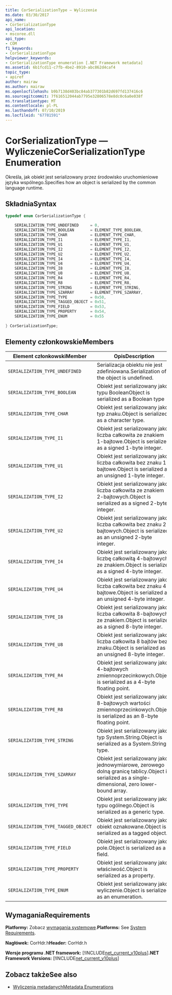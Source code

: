 ```yaml
---
title: CorSerializationType — Wyliczenie
ms.date: 03/30/2017
api_name:
- CorSerializationType
api_location:
- mscoree.dll
api_type:
- COM
f1_keywords:
- CorSerializationType
helpviewer_keywords:
- CorSerializationType enumeration [.NET Framework metadata]
ms.assetid: 6b1fcd11-c7fb-4be2-8910-abc862d4caf4
topic_type:
- apiref
author: mairaw
ms.author: mairaw
ms.openlocfilehash: b9b7138d403bc84ab377301b82d697fd137416c6
ms.sourcegitcommit: 7f616512044ab7795e32806578e8dc0c6a0e038f
ms.translationtype: MT
ms.contentlocale: pl-PL
ms.lasthandoff: 07/10/2019
ms.locfileid: "67781591"
---
```

# <a name="corserializationtype-enumeration"></a><span data-ttu-id="c01e8-102">CorSerializationType — Wyliczenie</span><span class="sxs-lookup"><span data-stu-id="c01e8-102">CorSerializationType Enumeration</span></span>
<span data-ttu-id="c01e8-103">Określa, jak obiekt jest serializowany przez środowisko uruchomieniowe języka wspólnego.</span><span class="sxs-lookup"><span data-stu-id="c01e8-103">Specifies how an object is serialized by the common language runtime.</span></span>  
  
## <a name="syntax"></a><span data-ttu-id="c01e8-104">Składnia</span><span class="sxs-lookup"><span data-stu-id="c01e8-104">Syntax</span></span>  
  
```cpp  
typedef enum CorSerializationType {  
  
    SERIALIZATION_TYPE_UNDEFINED     = 0,  
    SERIALIZATION_TYPE_BOOLEAN       = ELEMENT_TYPE_BOOLEAN,  
    SERIALIZATION_TYPE_CHAR          = ELEMENT_TYPE_CHAR,  
    SERIALIZATION_TYPE_I1            = ELEMENT_TYPE_I1,  
    SERIALIZATION_TYPE_U1            = ELEMENT_TYPE_U1,  
    SERIALIZATION_TYPE_I2            = ELEMENT_TYPE_I2,  
    SERIALIZATION_TYPE_U2            = ELEMENT_TYPE_U2,  
    SERIALIZATION_TYPE_I4            = ELEMENT_TYPE_I4,  
    SERIALIZATION_TYPE_U4            = ELEMENT_TYPE_U4,  
    SERIALIZATION_TYPE_I8            = ELEMENT_TYPE_I8,  
    SERIALIZATION_TYPE_U8            = ELEMENT_TYPE_U8,  
    SERIALIZATION_TYPE_R4            = ELEMENT_TYPE_R4,  
    SERIALIZATION_TYPE_R8            = ELEMENT_TYPE_R8,  
    SERIALIZATION_TYPE_STRING        = ELEMENT_TYPE_STRING,  
    SERIALIZATION_TYPE_SZARRAY       = ELEMENT_TYPE_SZARRAY,  
    SERIALIZATION_TYPE_TYPE          = 0x50,  
    SERIALIZATION_TYPE_TAGGED_OBJECT = 0x51,  
    SERIALIZATION_TYPE_FIELD         = 0x53,  
    SERIALIZATION_TYPE_PROPERTY      = 0x54,  
    SERIALIZATION_TYPE_ENUM          = 0x55  
  
} CorSerializationType;  
```  
  
## <a name="members"></a><span data-ttu-id="c01e8-105">Elementy członkowskie</span><span class="sxs-lookup"><span data-stu-id="c01e8-105">Members</span></span>  
  
|<span data-ttu-id="c01e8-106">Element członkowski</span><span class="sxs-lookup"><span data-stu-id="c01e8-106">Member</span></span>|<span data-ttu-id="c01e8-107">Opis</span><span class="sxs-lookup"><span data-stu-id="c01e8-107">Description</span></span>|  
|------------|-----------------|  
|`SERIALIZATION_TYPE_UNDEFINED`|<span data-ttu-id="c01e8-108">Serializacja obiektu nie jest zdefiniowana.</span><span class="sxs-lookup"><span data-stu-id="c01e8-108">Serialization of the object is undefined.</span></span>|  
|`SERIALIZATION_TYPE_BOOLEAN`|<span data-ttu-id="c01e8-109">Obiekt jest serializowany jako typu Boolean</span><span class="sxs-lookup"><span data-stu-id="c01e8-109">Object is serialized as a Boolean type</span></span>|  
|`SERIALIZATION_TYPE_CHAR`|<span data-ttu-id="c01e8-110">Obiekt jest serializowany jako typ znaku.</span><span class="sxs-lookup"><span data-stu-id="c01e8-110">Object is serialized as a character type.</span></span>|  
|`SERIALIZATION_TYPE_I1`|<span data-ttu-id="c01e8-111">Obiekt jest serializowany jako liczba całkowita ze znakiem 1-bajtowe.</span><span class="sxs-lookup"><span data-stu-id="c01e8-111">Object is serialized as a signed 1-byte integer.</span></span>|  
|`SERIALIZATION_TYPE_U1`|<span data-ttu-id="c01e8-112">Obiekt jest serializowany jako liczba całkowita bez znaku 1-bajtowe.</span><span class="sxs-lookup"><span data-stu-id="c01e8-112">Object is serialized as an unsigned 1-byte integer.</span></span>|  
|`SERIALIZATION_TYPE_I2`|<span data-ttu-id="c01e8-113">Obiekt jest serializowany jako liczba całkowita ze znakiem 2-bajtowych.</span><span class="sxs-lookup"><span data-stu-id="c01e8-113">Object is serialized as a signed 2-byte integer.</span></span>|  
|`SERIALIZATION_TYPE_U2`|<span data-ttu-id="c01e8-114">Obiekt jest serializowany jako liczba całkowita bez znaku 2-bajtowych.</span><span class="sxs-lookup"><span data-stu-id="c01e8-114">Object is serialized as an unsigned 2-byte integer.</span></span>|  
|`SERIALIZATION_TYPE_I4`|<span data-ttu-id="c01e8-115">Obiekt jest serializowany jako liczbę całkowitą 4-bajtowych ze znakiem.</span><span class="sxs-lookup"><span data-stu-id="c01e8-115">Object is serialized as a signed 4-byte integer.</span></span>|  
|`SERIALIZATION_TYPE_U4`|<span data-ttu-id="c01e8-116">Obiekt jest serializowany jako liczba całkowita bez znaku 4-bajtowe.</span><span class="sxs-lookup"><span data-stu-id="c01e8-116">Object is serialized as an unsigned 4-byte integer.</span></span>|  
|`SERIALIZATION_TYPE_I8`|<span data-ttu-id="c01e8-117">Obiekt jest serializowany jako liczba całkowita 8-bajtowych ze znakiem.</span><span class="sxs-lookup"><span data-stu-id="c01e8-117">Object is serialized as a signed 8-byte integer.</span></span>|  
|`SERIALIZATION_TYPE_U8`|<span data-ttu-id="c01e8-118">Obiekt jest serializowany jako liczba całkowita 8 bajtów bez znaku.</span><span class="sxs-lookup"><span data-stu-id="c01e8-118">Object is serialized as an unsigned 8-byte integer.</span></span>|  
|`SERIALIZATION_TYPE_R4`|<span data-ttu-id="c01e8-119">Obiekt jest serializowany jako 4-bajtowych zmiennoprzecinkowych.</span><span class="sxs-lookup"><span data-stu-id="c01e8-119">Object is serialized as a 4-byte floating point.</span></span>|  
|`SERIALIZATION_TYPE_R8`|<span data-ttu-id="c01e8-120">Obiekt jest serializowany jako 8-bajtowych wartości zmiennoprzecinkowych.</span><span class="sxs-lookup"><span data-stu-id="c01e8-120">Object is serialized as an 8-byte floating point.</span></span>|  
|`SERIALIZATION_TYPE_STRING`|<span data-ttu-id="c01e8-121">Obiekt jest serializowany jako typ System.String.</span><span class="sxs-lookup"><span data-stu-id="c01e8-121">Object is serialized as a System.String type.</span></span>|  
|`SERIALIZATION_TYPE_SZARRAY`|<span data-ttu-id="c01e8-122">Obiekt jest serializowany jako jednowymiarowe, zerowego dolną granicę tablicy.</span><span class="sxs-lookup"><span data-stu-id="c01e8-122">Object is serialized as a single-dimensional, zero lower-bound array.</span></span>|  
|`SERIALIZATION_TYPE_TYPE`|<span data-ttu-id="c01e8-123">Obiekt jest serializowany jako typu ogólnego.</span><span class="sxs-lookup"><span data-stu-id="c01e8-123">Object is serialized as a generic type.</span></span>|  
|`SERIALIZATION_TYPE_TAGGED_OBJECT`|<span data-ttu-id="c01e8-124">Obiekt jest serializowany jako obiekt oznakowane.</span><span class="sxs-lookup"><span data-stu-id="c01e8-124">Object is serialized as a tagged object.</span></span>|  
|`SERIALIZATION_TYPE_FIELD`|<span data-ttu-id="c01e8-125">Obiekt jest serializowany jako pole.</span><span class="sxs-lookup"><span data-stu-id="c01e8-125">Object is serialized as a field.</span></span>|  
|`SERIALIZATION_TYPE_PROPERTY`|<span data-ttu-id="c01e8-126">Obiekt jest serializowany jako właściwość.</span><span class="sxs-lookup"><span data-stu-id="c01e8-126">Object is serialized as a property.</span></span>|  
|`SERIALIZATION_TYPE_ENUM`|<span data-ttu-id="c01e8-127">Obiekt jest serializowany jako wyliczenie.</span><span class="sxs-lookup"><span data-stu-id="c01e8-127">Object is serialized as an enumeration.</span></span>|  
  
## <a name="requirements"></a><span data-ttu-id="c01e8-128">Wymagania</span><span class="sxs-lookup"><span data-stu-id="c01e8-128">Requirements</span></span>  
 <span data-ttu-id="c01e8-129">**Platformy:** Zobacz [wymagania systemowe](../../../../docs/framework/get-started/system-requirements.md).</span><span class="sxs-lookup"><span data-stu-id="c01e8-129">**Platforms:** See [System Requirements](../../../../docs/framework/get-started/system-requirements.md).</span></span>  
  
 <span data-ttu-id="c01e8-130">**Nagłówek:** CorHdr.h</span><span class="sxs-lookup"><span data-stu-id="c01e8-130">**Header:** CorHdr.h</span></span>  
  
 <span data-ttu-id="c01e8-131">**Wersje programu .NET framework:** [!INCLUDE[net_current_v10plus](../../../../includes/net-current-v10plus-md.md)]</span><span class="sxs-lookup"><span data-stu-id="c01e8-131">**.NET Framework Versions:** [!INCLUDE[net_current_v10plus](../../../../includes/net-current-v10plus-md.md)]</span></span>  
  
## <a name="see-also"></a><span data-ttu-id="c01e8-132">Zobacz także</span><span class="sxs-lookup"><span data-stu-id="c01e8-132">See also</span></span>

- [<span data-ttu-id="c01e8-133">Wyliczenia metadanych</span><span class="sxs-lookup"><span data-stu-id="c01e8-133">Metadata Enumerations</span></span>](../../../../docs/framework/unmanaged-api/metadata/metadata-enumerations.md)
